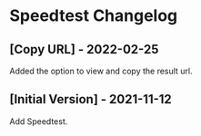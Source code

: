 # Speedtest Changelog

## [Copy URL] - 2022-02-25

Added the option to view and copy the result url.

## [Initial Version] - 2021-11-12

Add Speedtest.